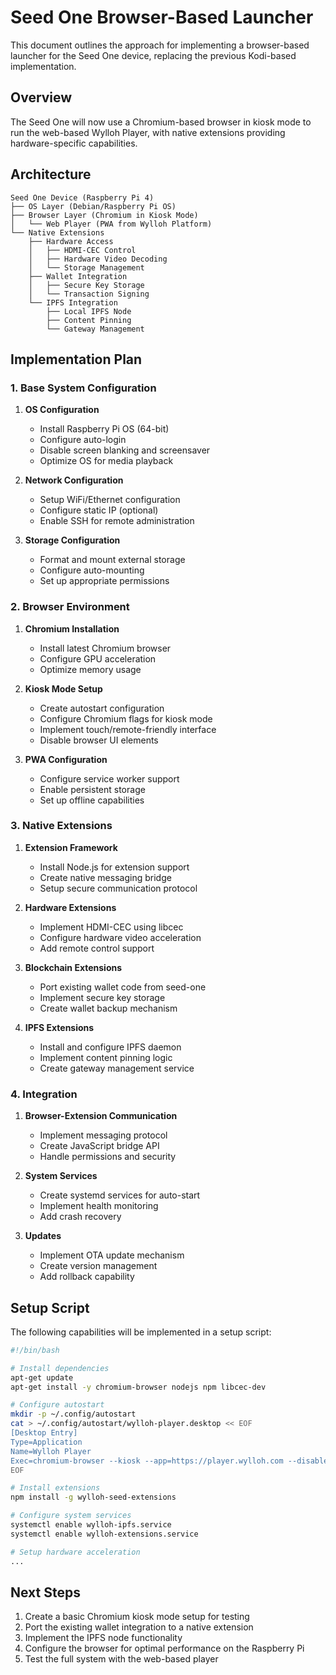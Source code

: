 # Seed One Browser-Based Launcher

This document outlines the approach for implementing a browser-based launcher for the Seed One device, replacing the previous Kodi-based implementation.

## Overview

The Seed One will now use a Chromium-based browser in kiosk mode to run the web-based Wylloh Player, with native extensions providing hardware-specific capabilities.

## Architecture

```
Seed One Device (Raspberry Pi 4)
├── OS Layer (Debian/Raspberry Pi OS)
├── Browser Layer (Chromium in Kiosk Mode)
│   └── Web Player (PWA from Wylloh Platform)
└── Native Extensions
    ├── Hardware Access
    │   ├── HDMI-CEC Control
    │   ├── Hardware Video Decoding
    │   └── Storage Management
    ├── Wallet Integration
    │   ├── Secure Key Storage
    │   └── Transaction Signing
    └── IPFS Integration
        ├── Local IPFS Node
        ├── Content Pinning
        └── Gateway Management
```

## Implementation Plan

### 1. Base System Configuration

1. **OS Configuration**
   - Install Raspberry Pi OS (64-bit)
   - Configure auto-login
   - Disable screen blanking and screensaver
   - Optimize OS for media playback

2. **Network Configuration**
   - Setup WiFi/Ethernet configuration
   - Configure static IP (optional)
   - Enable SSH for remote administration

3. **Storage Configuration**
   - Format and mount external storage
   - Configure auto-mounting
   - Set up appropriate permissions

### 2. Browser Environment

1. **Chromium Installation**
   - Install latest Chromium browser
   - Configure GPU acceleration
   - Optimize memory usage

2. **Kiosk Mode Setup**
   - Create autostart configuration
   - Configure Chromium flags for kiosk mode
   - Implement touch/remote-friendly interface
   - Disable browser UI elements

3. **PWA Configuration**
   - Configure service worker support
   - Enable persistent storage
   - Set up offline capabilities

### 3. Native Extensions

1. **Extension Framework**
   - Install Node.js for extension support
   - Create native messaging bridge
   - Setup secure communication protocol

2. **Hardware Extensions**
   - Implement HDMI-CEC using libcec
   - Configure hardware video acceleration
   - Add remote control support

3. **Blockchain Extensions**
   - Port existing wallet code from seed-one
   - Implement secure key storage
   - Create wallet backup mechanism

4. **IPFS Extensions**
   - Install and configure IPFS daemon
   - Implement content pinning logic
   - Create gateway management service

### 4. Integration

1. **Browser-Extension Communication**
   - Implement messaging protocol
   - Create JavaScript bridge API
   - Handle permissions and security

2. **System Services**
   - Create systemd services for auto-start
   - Implement health monitoring
   - Add crash recovery

3. **Updates**
   - Implement OTA update mechanism
   - Create version management
   - Add rollback capability

## Setup Script

The following capabilities will be implemented in a setup script:

```bash
#!/bin/bash

# Install dependencies
apt-get update
apt-get install -y chromium-browser nodejs npm libcec-dev

# Configure autostart
mkdir -p ~/.config/autostart
cat > ~/.config/autostart/wylloh-player.desktop << EOF
[Desktop Entry]
Type=Application
Name=Wylloh Player
Exec=chromium-browser --kiosk --app=https://player.wylloh.com --disable-restore-session-state --noerrdialogs --disable-infobars --no-first-run
EOF

# Install extensions
npm install -g wylloh-seed-extensions

# Configure system services
systemctl enable wylloh-ipfs.service
systemctl enable wylloh-extensions.service

# Setup hardware acceleration
...
```

## Next Steps

1. Create a basic Chromium kiosk mode setup for testing
2. Port the existing wallet integration to a native extension
3. Implement the IPFS node functionality
4. Configure the browser for optimal performance on the Raspberry Pi
5. Test the full system with the web-based player 